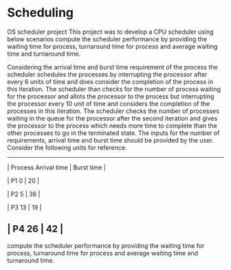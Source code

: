 # Scheduling
OS scheduler project
This project was to develop a CPU scheduler using below scenarios
compute the scheduler performance by providing the waiting time for process, turnaround time for process and average waiting time and turnaround time.

 Considering the arrival time and burst time requirement of the process the scheduler schedules the processes by
 interrupting the processor after every 6 units of time and does consider the completion of the process in this iteration. 
 The scheduler than checks for the number of process waiting for the processor and allots the processor to the process but
 interrupting the processor every 10 unit of time and considers the completion of the processes in this iteration.
 The scheduler checks the number of processes waiting in the queue for the processor after the second iteration and gives 
 the processor to the process which needs more time to complete than the other processes to go in the terminated state.
 The inputs for the number of requirements, arrival time and burst time should be provided by the user.
 Consider the following units for reference.
 
 --------------------------------------------
 |  Process    Arrival time   |  Burst time |
 
 |   P1           0           |       20    |
 
 |   P2           5           |       36    |
 
 |   P3           13          |       19    |
 
 |   P4           26          |       42    |
 --------------------------------------------
 compute the scheduler performance by providing the waiting time for process, turnaround time for process and average waiting time
 and turnaround time.

